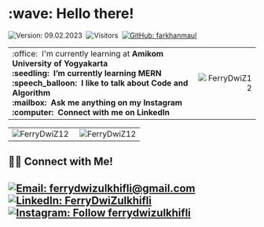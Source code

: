 <h1 align="left" id="macropower-title">:wave: Hello there!</h1>

![Version: 09.02.2023](https://img.shields.io/badge/version-25.12.2022-informational)&nbsp;
![Visitors](https://visitor-badge.glitch.me/badge?page_id=FerryDwiZ12)&nbsp;
[![GitHub: farkhanmaul](https://img.shields.io/github/followers/FerryDwiZ12?label=follow&style=social)](https://github.com/FerryDwiZ12)&nbsp;


<table>
<tr>
<td align="left">
 :office: &nbsp;I'm currently learning at <b>Amikom University of Yogyakarta<b>
<br> :seedling: &nbsp;I’m currently learning <b>MERN<b>
<br> :speech_balloon: &nbsp;I like to talk about <b>Code<b> and <b>Algorithm<b>
<br> :mailbox: &nbsp;Ask me anything on my <b>Instagram<b>
<br> :computer: &nbsp;Connect with me on <b>LinkedIn<b>
</td>
<td align="right">
<a href="#FerryDwiZ12-title">
  <img src="https://github-readme-stats.vercel.app/api?username=FerryDwiZ12&show_icons=true&theme=react&border_color=61dafb&hide_border=true" alt="FerryDwiZ12" align="right"/>
</a>
</td>
</tr>
</table>

<table>
  <tr>
    <td align="left">
   <a href="#FerryDwiZ12-title">
      <img src="https://github-readme-stats.vercel.app/api/top-langs/?username=FerryDwiZ12&hide=c%23,powershell,Mathematica,Ruby,Objective-C,Objective-C%2b%2b,Cuda&title_color=61dafb&text_color=ffffff&icon_color=61dafb&bg_color=20232a&langs_count=8&layout=compact&border_color=61dafb&hide_border=true" alt="FerryDwiZ12" align="left"/>
    </a>
    </td>
    <td align="right">
    <a href="#FerryDwiZ12-title">
      <img src="https://github-readme-streak-stats.herokuapp.com/?FerryDwiZ12-eng&theme=react&border=61dafb&hide_border=true" alt="FerryDwiZ12" align="right"/>
    </a>
    </td>
  </tr>
</table>

<!---
FerryDwiZ12/FerryDwiZ12 is a ✨ special ✨ repository because its `README.md` (this file) appears on your GitHub profile.
You can click the Preview link to take a look at your changes.
--->

## 🤝🏻 Connect with Me!
[![Email: ferrydwizulkhifli@gmail.com](https://img.shields.io/badge/-ferrydwizulkhifli@gmail.com-D14836?style=flat&logo=Gmail&logoColor=white)](mailto:ferrydwizulkhifli@gmail.com)
[![LinkedIn: FerryDwiZulkhifli](https://img.shields.io/badge/-LinkedIn-blue?style=flat&logo=Linkedin&logoColor=white&link=https://www.linkedin.com/in/ferrydwizulkhifli/)](https://www.linkedin.com/in/ferrydwizulkhifli/)&nbsp;
[![Instagram: Follow ferrydwizulkhifli](https://img.shields.io/badge/-Instagram-E4405F?style=flat&logo=Instagram&logoColor=white)](https://www.instagram.com/ferrydwizulkhifli)&nbsp;
---
